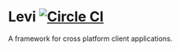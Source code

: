 # Levi [![Circle CI](https://circleci.com/gh/mboperator/redux-modules/tree/master.svg?style=svg)](https://circleci.com/gh/mboperator/levi/tree/master)

A framework for cross platform client applications.
